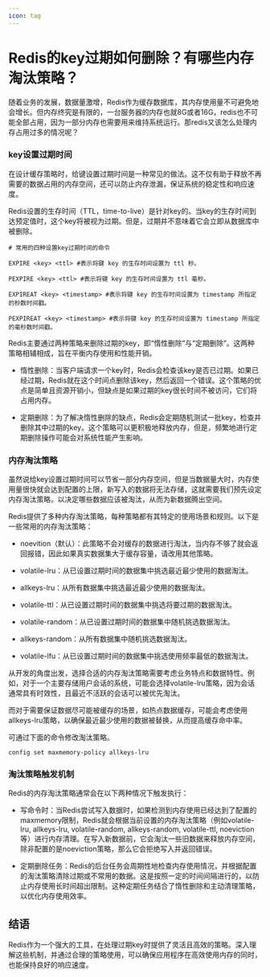 ```yaml
---
icon: tag
---
```

# Redis的key过期如何删除？有哪些内存淘汰策略？

随着业务的发展，数据量激增，Redis作为缓存数据库，其内存使用量不可避免地会增长。但内存终究是有限的，一台服务器的内存也就8G或者16G，redis也不可能全部占用，因为一部分内存也需要用来维持系统运行。那redis又该怎么处理内存占用过多的情况呢？

### key设置过期时间

在设计缓存策略时，给键设置过期时间是一种常见的做法。这不仅有助于释放不再需要的数据占用的内存空间，还可以防止内存泄漏，保证系统的稳定性和响应速度。

Redis设置的生存时间（TTL，time-to-live）是针对key的。当key的生存时间到达预定值时，这个key将被视为过期。但是，过期并不意味着它会立即从数据库中被删除。

```
# 常用的四种设置key过期时间的命令

EXPIRE <key> <ttl> #表示将键 key 的生存时间设置为 ttl 秒。
 
PEXPIRE <key> <ttl> #表示将键 key 的生存时间设置为 ttl 毫秒。
 
EXPIREAT <key> <timestamp> #表示将键 key 的生存时间设置为 timestamp 所指定的秒数时间戳。
 
PEXPIREAT <key> <timestamp> #表示将键 key 的生存时间设置为 timestamp 所指定的毫秒数时间戳。
```

Redis主要通过两种策略来删除过期的key，即“惰性删除”与“定期删除”。这两种策略相辅相成，旨在平衡内存使用和性能开销。

*   惰性删除：当客户端请求一个key时，Redis会检查该key是否已过期。如果已经过期，Redis就在这个时间点删除该key，然后返回一个错误。这个策略的优点是简单且资源开销小，但缺点是如果过期的key很长时间不被访问，它们将占用内存。

*   定期删除：为了解决惰性删除的缺点，Redis会定期随机测试一批key，检查并删除其中过期的key。这个策略可以更积极地释放内存，但是，频繁地进行定期删除操作可能会对系统性能产生影响。


### 内存淘汰策略

虽然说给key设置过期时间可以节省一部分内存空间，但是当数据量大时，内存使用量很快就会达到配置的上限，新写入的数据将无法存储，这就需要我们预先设定内存淘汰策略，以决定哪些数据应该被淘汰，从而为新数据腾出空间。

Redis提供了多种内存淘汰策略，每种策略都有其特定的使用场景和规则。以下是一些常用的内存淘汰策略：

*   noevition（默认）：此策略不会对缓存的数据进行淘汰，当内存不够了就会返回报错，因此如果真实数据集大于缓存容量，请改用其他策略。

*   volatile-lru：从已设置过期时间的数据集中挑选最近最少使用的数据淘汰。

*   allkeys-lru：从所有数据集中挑选最近最少使用的数据淘汰。

*   volatile-ttl：从已设置过期时间的数据集中挑选将要过期的数据淘汰。

*   volatile-random：从已设置过期时间的数据集中随机挑选数据淘汰。

*   allkeys-random：从所有数据集中随机挑选数据淘汰。

*   volatile-lfu：从已设置过期时间的数据集中挑选使用频率最低的数据淘汰。


从开发的角度出发，选择合适的内存淘汰策略需要考虑业务特点和数据特性。例如，对于一个主要存储用户会话的系统，可能会选择volatile-lru策略，因为会话通常具有时效性，且最近不活跃的会话可以被优先淘汰。

而对于需要保证数据尽可能被缓存的场景，如热点数据缓存，可能会考虑使用allkeys-lru策略，以确保最近最少使用的数据被替换，从而提高缓存命中率。

可通过下面的命令修改淘汰策略。

```
config set maxmemory-policy allkeys-lru
```

### 淘汰策略触发机制

Redis的内存淘汰策略通常会在以下两种情况下触发执行：

*   写命令时：当Redis尝试写入数据时，如果检测到内存使用已经达到了配置的maxmemory限制，Redis就会根据当前设置的内存淘汰策略（例如volatile-lru, allkeys-lru, volatile-random, allkeys-random, volatile-ttl, noeviction等）进行内存清理。在写入新数据前，它会淘汰一些旧数据来释放内存空间，除非配置的是noeviction策略，那么它会拒绝写入并返回错误。

*   定期删除任务：Redis的后台任务会周期性地检查内存使用情况，并根据配置的淘汰策略清除过期或不常用的数据。这是按照一定的时间间隔进行的，以防止内存使用长时间超出限制。这种定期任务结合了惰性删除和主动清理策略，以优化内存使用效率。


## 结语

Redis作为一个强大的工具，在处理过期key时提供了灵活且高效的策略。深入理解这些机制，并通过合理的策略使用，可以确保应用程序在高效使用内存的同时，也能保持良好的响应速度。